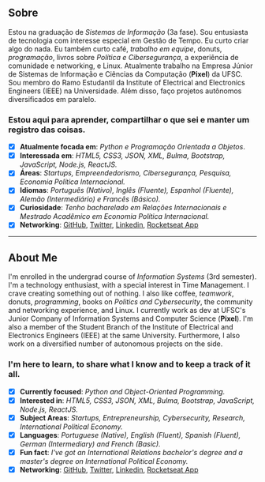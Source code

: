 ## Sobre
Estou na graduação de *Sistemas de Informação* (3a fase). Sou entusiasta de tecnologia com interesse especial em Gestão de Tempo. Eu curto criar algo do nada. Eu também curto café, *trabalho em equipe*, donuts, *programação*, livros sobre *Política e Cibersegurança*, a experiência de comunidade e networking, e Linux. Atualmente trabalho na Empresa Júnior de Sistemas de Informação e Ciências da Computação (**Pixel**) da UFSC. Sou membro do Ramo Estudantil da Institute of Electrical and Electronics Engineers (IEEE) na Universidade. Além disso, faço projetos autônomos diversificados em paralelo.

### Estou aqui para aprender, compartilhar o que sei e manter um registro das coisas.
- [x] **Atualmente focada em**: *Python e Programação Orientada a Objetos*.
- [x] **Interessada em**: *HTML5, CSS3, JSON, XML, Bulma, Bootstrap, JavaScript, Node.js, ReactJS.*
- [x] **Áreas**: *Startups, Empreendedorismo, Cibersegurança, Pesquisa, Economia Política Internacional.*
- [x] **Idiomas**: *Português (Nativo), Inglês (Fluente), Espanhol (Fluente), Alemão (Intermediário) e Francês (Básico).*
- [x] **Curiosidade**: *Tenho bacharelado em Relações Internacionais e Mestrado Acadêmico em Economia Política Internacional.*
- [x] **Networking**: [GitHub](https://github.com/barbaracalderon), [Twitter](https://twitter.com/bcalderoni_ti), [Linkedin](https://linkedin.com/in/bcalderoni), [Rocketseat App](https://app.rocketseat.com.br/me/barbara-calderon-00405)
---
## About Me
I'm enrolled in the undergrad course of *Information Systems* (3rd semester). I'm a technology enthusiast, with a special interest in Time Management. I crave creating something out of nothing. I also like coffee, *teamwork*, donuts, *programming*, books on *Politics and Cybersecurity*, the community and networking experience, and Linux. I currently work as dev at UFSC's Junior Company of Information Systems and Computer Science (**Pixel**). I'm also a member of the  Student Branch of the Institute of Electrical and Electronics Engineers (IEEE) at the same University. Furthermore, I also work on a diversified number of autonomous projects on the side.

### I'm here to learn, to share what I know and to keep a track of it all.
- [x] **Currently focused**: *Python and Object-Oriented Programming.*
- [x] **Interested in**: *HTML5, CSS3, JSON, XML, Bulma, Bootstrap, JavaScript, Node.js, ReactJS.*
- [x] **Subject Areas**: *Startups, Entrepreneurship, Cybersecurity, Research, International Political Economy.*
- [x] **Languages**: *Portuguese (Native), English (Fluent), Spanish (Fluent), German (Intermediary) and French (Basic).*
- [x] **Fun fact**: *I've got an International Relations bachelor's degree and a master's degree on International Political Economy.*
- [x] **Networking**: [GitHub](https://github.com/barbaracalderon), [Twitter](https://twitter.com/bcalderoni_ti), [Linkedin](https://linkedin.com/in/bcalderoni), [Rocketseat App](https://app.rocketseat.com.br/me/barbara-calderon-00405)
